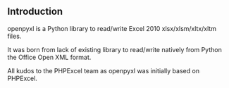 
## Introduction

openpyxl is a Python library to read/write Excel 2010 xlsx/xlsm/xltx/xltm files.

It was born from lack of existing library to read/write natively from Python the Office Open XML format.

All kudos to the PHPExcel team as openpyxl was initially based on PHPExcel.
